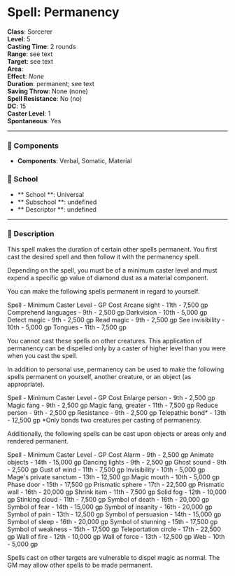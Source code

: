 
# Spell: Permanency
**Class**: Sorcerer  
**Level**: 5  
**Casting Time**: 2 rounds  
**Range**: see text  
**Target**: see text  
**Area**:   
**Effect**: _None_  
**Duration**: permanent; see text  
**Saving Throw**: None (none)  
**Spell Resistance**: No (no)  
**DC**: 15  
**Caster Level**: 1  
**Spontaneous**: Yes

---

### 🔮 Components
- **Components**: Verbal, Somatic, Material

### 🏫 School
- ** School **: Universal
- ** Subschool **: undefined
- ** Descriptor **: undefined
---

### 📜 Description
This spell makes the duration of certain other spells permanent. You first cast the desired spell and then follow it with the permanency spell.

Depending on the spell, you must be of a minimum caster level and must expend a specific gp value of diamond dust as a material component.

You can make the following spells permanent in regard to yourself.

Spell - Minimum Caster Level - GP Cost
Arcane sight - 11th - 7,500 gp
Comprehend languages - 9th - 2,500 gp
Darkvision - 10th - 5,000 gp
Detect magic - 9th - 2,500 gp
Read magic - 9th - 2,500 gp
See invisibility - 10th - 5,000 gp
Tongues - 11th - 7,500 gp

You cannot cast these spells on other creatures. This application of permanency can be dispelled only by a caster of higher level than you were when you cast the spell.

In addition to personal use, permanency can be used to make the following spells permanent on yourself, another creature, or an object (as appropriate).

Spell - Minimum Caster Level - GP Cost
Enlarge person - 9th - 2,500 gp
Magic fang - 9th - 2,500 gp
Magic fang, greater - 11th - 7,500 gp
Reduce person - 9th - 2,500 gp
Resistance - 9th - 2,500 gp
Telepathic bond* - 13th - 12,500 gp
*Only bonds two creatures per casting of permanency.

Additionally, the following spells can be cast upon objects or areas only and rendered permanent.

Spell - Minimum Caster Level - GP Cost
Alarm - 9th - 2,500 gp
Animate objects - 14th - 15,000 gp
Dancing lights - 9th - 2,500 gp
Ghost sound - 9th - 2,500 gp
Gust of wind - 11th - 7,500 gp
Invisibility - 10th - 5,000 gp
Mage's private sanctum - 13th - 12,500 gp
Magic mouth - 10th - 5,000 gp
Phase door - 15th - 17,500 gp
Prismatic sphere - 17th - 22,500 gp
Prismatic wall - 16th - 20,000 gp
Shrink item - 11th - 7,500 gp
Solid fog - 12th - 10,000 gp
Stinking cloud - 11th - 7,500 gp
Symbol of death - 16th - 20,000 gp
Symbol of fear - 14th - 15,000 gp
Symbol of insanity - 16th - 20,000 gp
Symbol of pain - 13th - 12,500 gp
Symbol of persuasion - 14th - 15,000 gp
Symbol of sleep - 16th - 20,000 gp
Symbol of stunning - 15th - 17,500 gp
Symbol of weakness - 15th - 17,500 gp
Teleportation circle - 17th - 22,500 gp
Wall of fire - 12th - 10,000 gp
Wall of force - 13th - 12,500 gp
Web - 10th - 5,000 gp

Spells cast on other targets are vulnerable to dispel magic as normal. The GM may allow other spells to be made permanent.
